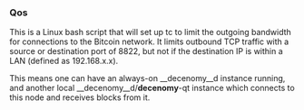 ### Qos ###

This is a Linux bash script that will set up tc to limit the outgoing bandwidth for connections to the Bitcoin network. It limits outbound TCP traffic with a source or destination port of 8822, but not if the destination IP is within a LAN (defined as 192.168.x.x).

This means one can have an always-on __decenomy__d instance running, and another local __decenomy__d/__decenomy__-qt instance which connects to this node and receives blocks from it.
